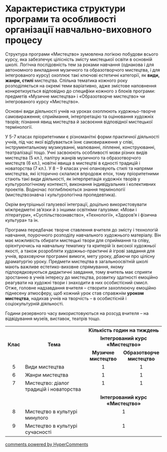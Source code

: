 <div id="hypercomments_widget" class="js-hypercomments-widget invisible"></div>

Характеристика структури програми та особливості організації навчально-виховного процесу
=============================================

Структура програми «Мистецтво» зумовлена логікою побудови всього курсу, яка забезпечує цілісність змісту мистецької освіти в основній школі. Логічна послідовність тем за роками навчання (однакова і для автономного викладання музичного та образотворчого мистецтва, і для інтегрованого курсу) охоплює такі ключові естетичні категорії, як <b>види, жанри, стилі</b> мистецтва. Спільна тематика кожного року розподіляється на окремі теми варіативно, адже змістове наповнення конкретизується відповідно до специфіки кожного з блоків програми: предметів «Музичне мистецтва» і «Образотворче мистецтво» чи інтегрованого курсу «Мистецтво».


Основні види діяльності учнів на уроках охоплюють художньо-творче самовираження; сприймання, інтерпретацію та оцінювання художніх творів; пізнання явищ мистецтва й засвоєння відповідної мистецької термінології.

У 5-7 класах пріоритетними є різноманітні форми практичної діяльності учнів, під час якої відбувається їхнє самовираження у співі, інструментальному музикуванні, малюванні, ліпленні, конструюванні, театралізації тощо. Учні засвоюють особливості мови різних видів мистецтва (5 кл.), палітру жанрів музичного та образотворчого мистецтв (6 кл.), новітні явища в мистецтві в єдності традицій і новаторства (7 кл.). У 8 – 9 класах учні опановують стилі та напрями мистецтва, які історично склалися впродовж епох, тому пріоритетними стають такі види діяльності, як інтерпретація художніх творів у культурологічному контексті, виконання індивідуальних і колективних проектів. Водночас поглиблюються знання термінології (мистецтвознавча і культурологічна пропедевтика).

Окрім внутрішньої галузевої інтеграції, доцільно використовувати міжпредметні зв’язки й з іншими освітніми галузями: «Мови і літератури», «Суспільствознавство», «Технології», «Здоров’я і фізична культура» та ін.

Програма передбачає творче ставлення вчителя до змісту і технологій навчання, поурочного розподілу навчального художнього матеріалу. Він має можливість обирати мистецькі твори для сприймання та співу, орієнтуючись на навчальну тематику та критерій їх високої художньої якості, а також розробляти художньо-практичні й ігрові завдання для учнів, враховуючи програмні вимоги, мету уроку, дбаючи про цілісну драматургію уроку. Предмети мистецтва в загальноосвітній школі мають важливе естетико-виховне спрямування, якому підпорядковуються дидактичні завдання, тому вчитель має сприяти зростанню в учнів інтересу до мистецтва, розвитку здатності емоційно реагувати на художні твори і знаходити в них особистісний смисл. Отже, головне надзавдання вчителя – створити захоплюючу емоційно піднесену атмосферу, щоб кожний урок став справжнім <b>уроком мистецтва</b>, надихав учнів на творчість – в особистісній і соціокультурній діяльності.

Години резервного часу використовуються на розсуд вчителя – на відвідування музеїв, виставок, театрів тощо.

<table>
  <tr>
    <td width="10%" align="center" rowspan="3"><b>Клас</b></td>
    <td width="45%" align="center" rowspan="3"><b>Тема</b></td>
    <td width="45%" align="center" colspan="4"><b>Кількість годин на тиждень</b></td>
  </tr>
  <tr>
<td align="center" width="45%" colspan="4"><b>Інтегрований курс «Мистецтво»</b></td>
</tr>
<tr>
	<td width="23%" align="center" colspan="2"><b>Музичне мистецтво</b></td>
	<td width="22%" align="center" colspan="2"><b>Образотворче мистецтво</b></td>
</tr>    
<tr>
	<td width="10%" style="vertical-align:top !important;" align="center">5</td>
	<td width="45%" style="vertical-align:top !important;">Види мистецтва</td>
	<td width="23%" style="vertical-align:top !important;" align="center" colspan="2">1</td>
	<td width="22%" style="vertical-align:top !important;" align="center" colspan="2">1</td>
</tr>
<tr>
	<td width="10%" style="vertical-align:top !important;" align="center">6</td>
	<td width="45%" style="vertical-align:top !important;">Жанри мистецтва</td>
	<td width="23%" style="vertical-align:top !important;" align="center" colspan="2">1</td>
	<td width="22%" style="vertical-align:top !important;" align="center" colspan="2">1</td>
</tr>
<tr>
	<td width="10%" style="vertical-align:top !important;" align="center">7</td>
	<td width="45%" style="vertical-align:top !important;">Мистецтво: діалог традицій і новаторства</td>
	<td width="23%" style="vertical-align:top !important;" align="center" colspan="2">1</td>
	<td width="22%" style="vertical-align:top !important;" align="center" colspan="2">1</td>
</tr>
<tr>
	<td width="10%" style="vertical-align:top !important;" align="center"></td>
	<td width="45%" style="vertical-align:top !important;"></td>
	<td width="23%" style="vertical-align:top !important;" align="center" colspan="4"><b>Інтегрований курс «Мистецтво»</b></td>
</tr>
<tr>
	<td width="10%" style="vertical-align:top !important;" align="center">8</td>
	<td width="45%" style="vertical-align:top !important;">Мистецтво в культурі минулого</td>
	<td width="23%" style="vertical-align:top !important;" align="center" colspan="4">1</td>
</tr>
<tr>
	<td width="10%" style="vertical-align:top !important;" align="center">9</td>
	<td width="45%" style="vertical-align:top !important;">Мистецтво в культурі сучасності</td>
	<td width="23%" style="vertical-align:top !important;" align="center" colspan="4">1</td>
</tr>
</table>

<div class="js-hypercomments-container">
<a href="http://hypercomments.com" class="hc-link" title="comments widget">comments powered by HyperComments</a>
</div>